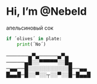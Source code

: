 # Hi, I’m @Nebeld
апельсиновый сок
```python
if ´olives´ in plate:
    print(´No´)
```
──────▄▀▄─────▄▀▄ <br />
─────▄█░░▀▀▀▀▀░░█▄ <br />
─▄▄──█░░░░░░░░░░░█──▄▄ <br />
█▄▄█─█░░▀░░┬░░▀░░█─█▄▄█ <br />

